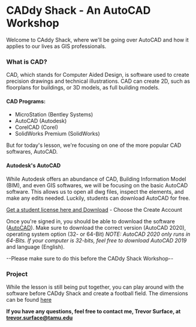# CADdy Shack - An AutoCAD Workshop

Welcome to CAddy Shack, where we'll be going over AutoCAD and how it applies to our lives as GIS professionals.

### What is CAD?
CAD, which stands for Computer Aided Design, is software used to create precision drawings and technical illustrations. CAD can create 2D, such as floorplans for buildings, or 3D models, as full building models.
#### CAD Programs:
- MicroStation (Bentley Systems)
- AutoCAD (Autodesk)
- CorelCAD (Corel)
- SolidWorks Premium (SolidWorks)

But for today's lesson, we're focusing on one of the more popular CAD softwares, AutoCAD. 

#### Autodesk's AutoCAD
While Autodesk offers an abundance of CAD, Building Information Model (BIM), and even GIS softwares, we will be focusing on the basic AutoCAD software. This allows us to open all dwg files, inspect the elements, and make any edits needed. Luckily, students can download AutoCAD for free. 

[Get a student license here and Download](https://www.autodesk.com/education/free-software/autocad) - Choose the Create Account 

Once you're signed in, you should be able to download the software ([AutoCAD](https://www.autodesk.com/education/free-software/autocad#)). Make sure to download the correct version (AutoCAD 2020), operating system option (32- or 64-Bit) *NOTE: AutoCAD 2020 only runs in 64-Bits. If your computer is 32-bits, feel free to download AutoCAD 2019* and language (English).

--Please make sure to do this before the CADdy Shack Workshop--

### Project

While the lesson is still being put together, you can play around with the software before CADdy Shack and create a football field. The dimensions can be found [here](https://www.courtdimensions.net/football-field/)
 
**If you have any questions, feel free to contact me, Trevor Surface, at trevor.surface@tamu.edu** 

